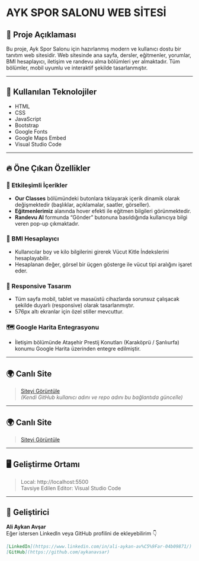 # AYK SPOR SALONU WEB SİTESİ

## 📌 Proje Açıklaması

Bu proje, Ayk Spor Salonu için hazırlanmış modern ve kullanıcı dostu bir tanıtım web sitesidir. Web sitesinde ana sayfa, dersler, eğitmenler, yorumlar, BMI hesaplayıcı, iletişim ve randevu alma bölümleri yer almaktadır. Tüm bölümler, mobil uyumlu ve interaktif şekilde tasarlanmıştır.

---

## 🚀 Kullanılan Teknolojiler

- HTML  
- CSS  
- JavaScript  
- Bootstrap  
- Google Fonts  
- Google Maps Embed  
- Visual Studio Code

---

## 🔥 Öne Çıkan Özellikler

### 🎯 Etkileşimli İçerikler
- **Our Classes** bölümündeki butonlara tıklayarak içerik dinamik olarak değişmektedir (başlıklar, açıklamalar, saatler, görseller).
- **Eğitmenlerimiz** alanında hover efekti ile eğitmen bilgileri görünmektedir.
- **Randevu Al** formunda “Gönder” butonuna basıldığında kullanıcıya bilgi veren pop-up çıkmaktadır.

### 🧮 BMI Hesaplayıcı
- Kullanıcılar boy ve kilo bilgilerini girerek Vücut Kitle İndekslerini hesaplayabilir.
- Hesaplanan değer, görsel bir üçgen gösterge ile vücut tipi aralığını işaret eder.

### 📱 Responsive Tasarım
- Tüm sayfa mobil, tablet ve masaüstü cihazlarda sorunsuz çalışacak şekilde duyarlı (responsive) olarak tasarlanmıştır.
- 576px altı ekranlar için özel stiller mevcuttur.

### 🗺️ Google Harita Entegrasyonu
- İletişim bölümünde Ataşehir Prestij Konutları (Karaköprü / Şanlıurfa) konumu Google Harita üzerinden entegre edilmiştir.

---

## 🌍 Canlı Site

> [Siteyi Görüntüle](https://kullaniciadiniz.github.io/ayk-spor-salonu)  
> _(Kendi GitHub kullanıcı adını ve repo adını bu bağlantıda güncelle)_  

---

## 🌍 Canlı Site

> [Siteyi Görüntüle](https://aykanavsar.github.io/ayk-spor-salonu
)  
>  

---

## 🖥️ Geliştirme Ortamı

> Local: http://localhost:5500  
> Tavsiye Edilen Editor: Visual Studio Code  


---

## 👤 Geliştirici

**Ali Aykan Avşar**  
Eğer istersen LinkedIn veya GitHub profilini de ekleyebilirim 👇  
```md
[LinkedIn](https://www.linkedin.com/in/ali-aykan-av%C5%9Far-04b09871/)  
[GitHub](https://github.com/aykanavsar)

